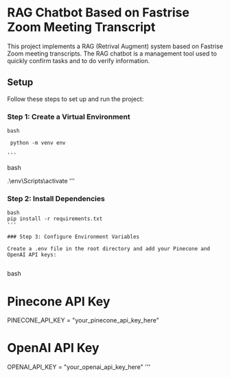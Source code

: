 # RAG Chatbot Based on Fastrise Zoom Meeting Transcript

This project implements a RAG (Retrival Augment) system based on Fastrise Zoom meeting transcripts. The RAG chatbot is a management tool used to quickly confirm tasks and to do verify information.

## Setup

Follow these steps to set up and run the project:

### Step 1: Create a Virtual Environment

```
bash
 
 python -m venv env

'''

```
bash

.\env\Scripts\activate
'''
### Step 2: Install Dependencies

```
bash
pip install -r requirements.txt
'''

### Step 3: Configure Environment Variables

Create a .env file in the root directory and add your Pinecone and OpenAI API keys:


```
bash
# Pinecone API Key
PINECONE_API_KEY = "your_pinecone_api_key_here"
# OpenAI API Key
OPENAI_API_KEY = "your_openai_api_key_here"
'''

